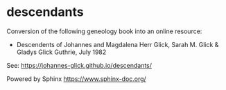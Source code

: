 # descendants

Conversion of the following geneology book into an online resource:
- Descendents of Johannes and Magdalena Herr Glick, Sarah M. Glick & Gladys Glick Guthrie, July 1982

See: https://johannes-glick.github.io/descendants/

Powered by Sphinx https://www.sphinx-doc.org/
